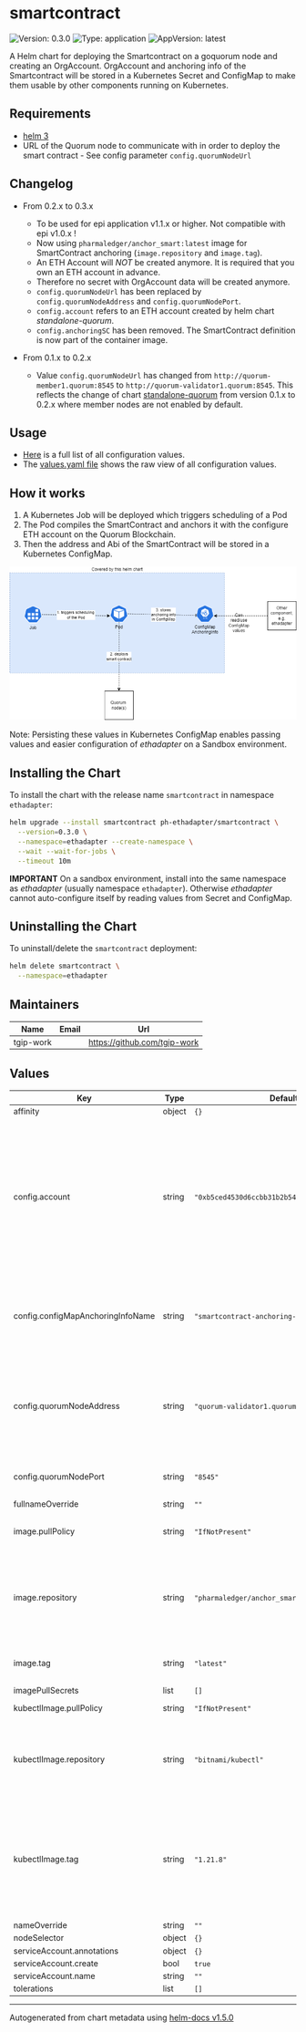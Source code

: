 # smartcontract

![Version: 0.3.0](https://img.shields.io/badge/Version-0.3.0-informational?style=flat-square) ![Type: application](https://img.shields.io/badge/Type-application-informational?style=flat-square) ![AppVersion: latest](https://img.shields.io/badge/AppVersion-latest-informational?style=flat-square)

A Helm chart for deploying the Smartcontract on a goquorum node and creating an OrgAccount.
OrgAccount and anchoring info of the Smartcontract will be stored in a Kubernetes Secret and ConfigMap to make them usable by other components running on Kubernetes.

## Requirements

- [helm 3](https://helm.sh/docs/intro/install/)
- URL of the Quorum node to communicate with in order to deploy the smart contract - See config parameter `config.quorumNodeUrl`

## Changelog

- From 0.2.x to 0.3.x
  - To be used for epi application v1.1.x or higher. Not compatible with epi v1.0.x !
  - Now using `pharmaledger/anchor_smart:latest` image for SmartContract anchoring (`image.repository` and `image.tag`).
  - An ETH Account will *NOT* be created anymore. It is required that you own an ETH account in advance.
  - Therefore no secret with OrgAccount data will be created anymore.
  - `config.quorumNodeUrl` has been replaced by `config.quorumNodeAddress` and `config.quorumNodePort`.
  - `config.account` refers to an ETH account created by helm chart *standalone-quorum*.
  - `config.anchoringSC` has been removed. The SmartContract definition is now part of the container image.

- From 0.1.x to 0.2.x
  - Value `config.quorumNodeUrl` has changed from `http://quorum-member1.quorum:8545` to `http://quorum-validator1.quorum:8545`.
  This reflects the change of chart [standalone-quorum](https://github.com/PharmaLedger-IMI/helmchart-ethadapter/tree/standalone-quorum-0.2.0/charts/standalone-quorum#changelog) from version 0.1.x to 0.2.x where member nodes are not enabled by default.

## Usage

- [Here](./README.md#values) is a full list of all configuration values.
- The [values.yaml file](./values.yaml) shows the raw view of all configuration values.

## How it works

1. A Kubernetes Job will be deployed which triggers scheduling of a Pod
2. The Pod compiles the SmartContract and anchors it with the configure ETH account on the Quorum Blockchain.
3. Then the address and Abi of the SmartContract will be stored in a Kubernetes ConfigMap.

![How it works](./docs/smartcontract.drawio.png)

Note: Persisting these values in Kubernetes ConfigMap enables passing values and easier configuration of *ethadapter* on a Sandbox environment.

## Installing the Chart

To install the chart with the release name `smartcontract` in namespace `ethadapter`:

```bash
helm upgrade --install smartcontract ph-ethadapter/smartcontract \
  --version=0.3.0 \
  --namespace=ethadapter --create-namespace \
  --wait --wait-for-jobs \
  --timeout 10m

```

**IMPORTANT** On a sandbox environment, install into the same namespace as *ethadapter* (usually namespace `ethadapter`). Otherwise *ethadapter* cannot auto-configure itself by reading values from Secret and ConfigMap.

## Uninstalling the Chart

To uninstall/delete the `smartcontract` deployment:

```bash
helm delete smartcontract \
  --namespace=ethadapter

```

## Maintainers

| Name | Email | Url |
| ---- | ------ | --- |
| tgip-work |  | https://github.com/tgip-work |

## Values

| Key | Type | Default | Description |
|-----|------|---------|-------------|
| affinity | object | `{}` |  |
| config.account | string | `"0xb5ced4530d6ccbb31b2b542fd9b4558b52296784"` | Existing account on Blockchain network Note: This default value matches the predefined account from node 'quorum-validator1' deployed by helm chart 'standalone-quorum' |
| config.configMapAnchoringInfoName | string | `"smartcontract-anchoring-info"` | Name of the ConfigMap with the anchoring info. If empty uses a generic name |
| config.quorumNodeAddress | string | `"quorum-validator1.quorum"` | DNS Name or IP Address of Quorum node Please note that account must exist and is unlocked |
| config.quorumNodePort | string | `"8545"` | Port of Quorum Node endpoint |
| fullnameOverride | string | `""` |  |
| image.pullPolicy | string | `"IfNotPresent"` | Image Pull Policy of the node container |
| image.repository | string | `"pharmaledger/anchor_smart"` | The repository of the node container which creates account and deploys contract |
| image.tag | string | `"latest"` | The Tag of the image of the node container |
| imagePullSecrets | list | `[]` |  |
| kubectlImage.pullPolicy | string | `"IfNotPresent"` | Image Pull Policy |
| kubectlImage.repository | string | `"bitnami/kubectl"` | The repository of the container image which creates configmap and secret |
| kubectlImage.tag | string | `"1.21.8"` | The Tag of the image containing kubectl. Minor Version should match to your Kubernetes Cluster Version. |
| nameOverride | string | `""` |  |
| nodeSelector | object | `{}` |  |
| serviceAccount.annotations | object | `{}` |  |
| serviceAccount.create | bool | `true` |  |
| serviceAccount.name | string | `""` |  |
| tolerations | list | `[]` |  |

----------------------------------------------
Autogenerated from chart metadata using [helm-docs v1.5.0](https://github.com/norwoodj/helm-docs/releases/v1.5.0)
